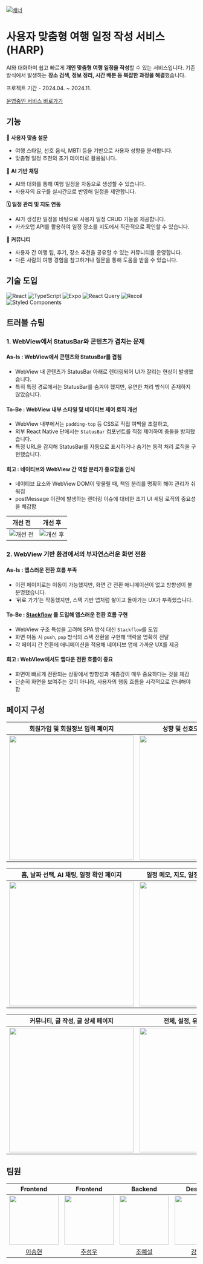 [![배너](https://i.postimg.cc/NMQzB54c/image.png)](https://postimg.cc/JydqQ7v6)

# 사용자 맞춤형 여행 일정 작성 서비스 (HARP)
AI와 대화하며 쉽고 빠르게 **개인 맞춤형 여행 일정을 작성**할 수 있는 서비스입니다.
기존 방식에서 발생하는 **장소 검색, 정보 정리, 시간 배분 등 복잡한 과정을 해결**했습니다.

프로젝트 기간 - 2024.04. ~ 2024.11.

[운영중인 서비스 바로가기](https://harp-frontend.netlify.app/auth)

## 기능
**🧠 사용자 맞춤 설문**

* 여행 스타일, 선호 음식, MBTI 등을 기반으로 사용자 성향을 분석합니다.
* 맞춤형 일정 추천의 초기 데이터로 활용됩니다.

**💬 AI 기반 채팅**

* AI와 대화를 통해 여행 일정을 자동으로 생성할 수 있습니다.
* 사용자의 요구를 실시간으로 반영해 일정을 제안합니다.

**🗓 일정 관리 및 지도 연동**

* AI가 생성한 일정을 바탕으로 사용자 일정 CRUD 기능을 제공합니다.
* 카카오맵 API를 활용하여 일정 장소를 지도에서 직관적으로 확인할 수 있습니다.

**👥 커뮤니티**

* 사용자 간 여행 팁, 후기, 장소 추천을 공유할 수 있는 커뮤니티를 운영합니다.
* 다른 사람의 여행 경험을 참고하거나 질문을 통해 도움을 받을 수 있습니다.


## 기술 도입

![React](https://img.shields.io/badge/React-18-61DAFB?style=flat-square&logo=react&logoColor=black)
![TypeScript](https://img.shields.io/badge/TypeScript-5.3-3178C6?style=flat-square&logo=typescript&logoColor=white)
![Expo](https://img.shields.io/badge/Expo-WebView-000020?style=flat-square&logo=expo&logoColor=white)
![React Query](https://img.shields.io/badge/React_Query-TanStack-FF4154?style=flat-square&logo=reactquery&logoColor=white)
![Recoil](https://img.shields.io/badge/Recoil-State_Management-3578E5?style=flat-square&logo=recoil&logoColor=white)
![Styled Components](https://img.shields.io/badge/Styled_Components-CSS_in_JS-DB7093?style=flat-square&logo=styled-components&logoColor=white)

## 트러블 슈팅
### 1. WebView에서 StatusBar와 콘텐츠가 겹치는 문제

#### As-Is : WebView에서 콘텐츠와 StatusBar를 겹침

* WebView 내 콘텐츠가 StatusBar 아래로 렌더링되어 UI가 잘리는 현상이 발생했습니다.
* 특히 특정 경로에서는 StatusBar를 숨겨야 했지만, 유연한 처리 방식이 존재하지 않았습니다.

#### To-Be : WebView 내부 스타일 및 네이티브 제어 로직 개선

* WebView 내부에서는 `padding-top` 등 CSS로 직접 여백을 조절하고,
* 외부 React Native 단에서는 `StatusBar` 컴포넌트를 직접 제어하여 충돌을 방지했습니다.
* 특정 URL을 감지해 StatusBar를 자동으로 표시하거나 숨기는 동적 처리 로직을 구현했습니다.

#### 회고 : 네이티브와 WebView 간 역할 분리가 중요함을 인식

* 네이티브 요소와 WebView DOM이 맞물릴 때, 책임 분리를 명확히 해야 관리가 쉬워짐
* postMessage 이전에 발생하는 렌더링 이슈에 대비한 초기 UI 세팅 로직의 중요성을 체감함

|                             개선 전                            |                            개선 후                            |
| :---------------------------------------------------------: | :--------------------------------------------------------: |
| ![개선 전](https://i.postimg.cc/Fz3pSvGZ/before.png) | ![개선 후](https://i.postimg.cc/Pfw29bhw/after.png) |

### 2. WebView 기반 환경에서의 부자연스러운 화면 전환

#### As-Is : 앱스러운 전환 흐름 부족

* 이전 페이지로는 이동이 가능했지만, 화면 간 전환 애니메이션이 없고 방향성이 불분명했습니다.
* ‘뒤로 가기’는 작동했지만, 스택 기반 앱처럼 쌓이고 돌아가는 UX가 부족했습니다.

#### To-Be : [**Stackflow**](https://stackflow.dev) 를 도입해 앱스러운 전환 흐름 구현

* WebView 구조 특성을 고려해 SPA 방식 대신 `Stackflow`를 도입
* 화면 이동 시 `push`, `pop` 방식의 스택 전환을 구현해 맥락을 명확히 전달
* 각 페이지 간 전환에 애니메이션을 적용해 네이티브 앱에 가까운 UX를 제공

#### 회고 : WebView에서도 앱다운 전환 흐름이 중요

* 화면이 빠르게 전환되는 상황에서 방향성과 계층감이 매우 중요하다는 것을 체감
* 단순히 화면을 보여주는 것이 아니라, 사용자의 행동 흐름을 시각적으로 안내해야 함

## 페이지 구성

|                               회원가입 및 회원정보 입력 페이지                              |                               성향 및 선호도 설문조사 페이지                              |
| :---------------------------------------------------------------: | :---------------------------------------------------------------: |
| <img width="329" src="https://i.postimg.cc/YSxw6cDt/harp-1.png"/> | <img width="329" src="https://i.postimg.cc/50NWpPDL/harp-2.png"/> |

|                           홈, 날짜 선택, AI 채팅, 일정 확인 페이지                                |                             일정 메모, 지도, 일정 추가, 일정 수정 페이지                             |
| :---------------------------------------------------------------: | :---------------------------------------------------------------: |
| <img width="329" src="https://i.postimg.cc/mkKxLTky/harp-3.png"/> | <img width="329" src="https://i.postimg.cc/Tw7MsVXS/harp-4.png"/> |

|                              커뮤니티, 글 작성, 글 상세 페이지                              |                            전체, 설정, 유저 프로필 페이지                            |
| :---------------------------------------------------------------: | :---------------------------------------------------------------: |
| <img width="329" src="https://i.postimg.cc/qqNVHNJ7/harp-5.png"/> | <img width="329" src="https://i.postimg.cc/XNP6ckLB/harp-6.png"/> |

## 팀원
|                                  **Frontend**                                 |                                  **Frontend**                                  |                                   **Backend**                                  |                                  **Designer**                                  |
| :---------------------------------------------------------------------------: | :----------------------------------------------------------------------------: | :----------------------------------------------------------------------------: | :----------------------------------------------------------------------------: |
| <img src="https://avatars.githubusercontent.com/u/82251632?v=4" width="130"/> | <img src="https://avatars.githubusercontent.com/u/126847458?v=4" width="130"/> | <img src="https://avatars.githubusercontent.com/u/128370710?v=4" width="130"/> | <img src="https://avatars.githubusercontent.com/u/122879868?v=4" width="130"/> |
|                       [이승현](https://github.com/jamkris)                       |                     [추성우](https://github.com/chooseongwoo)                     |                       [조예설](https://github.com/choyeseol)                      |                      [강민지](https://github.com/rkdalswl718)                     |